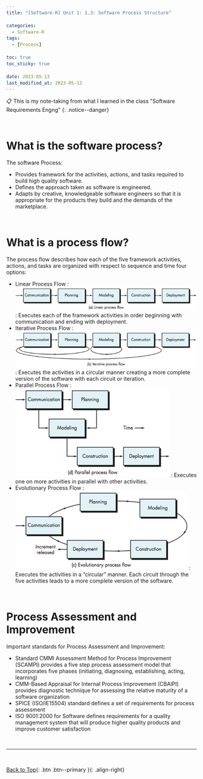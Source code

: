 ```yaml
---
title: "[Software-R] Unit 1: 1.3: Software Process Structure"

categories:
  - Software-R
tags:
  - [Process]

toc: true
toc_sticky: true

date: 2023-05-13
last_modified_at: 2023-05-13
---
```


<!-- {% capture notice-2 %}

📋 This is the tech-news archives to help me keep track of what I am interested in!

- Reference tech news link: <https://thenextweb.com/news/blockchain-development-tech-career>
  {% endcapture %}

<div class="notice--danger">{{ notice-2 | markdownify }}</div> -->

📋 This is my note-taking from what I learned in the class "Software Requirements Engng"
{: .notice--danger}

<br>

# What is the software process?

The software Process:

- Provides framework for the activities, actions, and tasks required to build high quality software.
- Defines the approach taken as software is engineered.
- Adapts by creative, knowledgeable software engineers so that it is appropriate for the products they build and the demands of the marketplace.

<br>

# What is a process flow?

The process flow describes how each of the five framework activities, actions, and tasks are organized with respect to sequence and time four options:

- Linear Process Flow
  : ![Image](../../../assets/images/1.4.png)
  : Executes each of the framework activities in order beginning with communication and ending with deployment.
- Iterative Process Flow
  : ![Image](../../../assets/images/1.5.png)
  : Executes the activities in a circular manner creating a more complete version of the software with each circuit or iteration.
- Parallel Process Flow
  : ![Image](../../../assets/images/1.6.png)
  : Executes one on more activities in parallel with other activities.
- Evolutionary Process Flow
  : ![Image](../../../assets/images/1.7.png)
  : Executes the activities in a “circular” manner. Each circuit through the five activities leads to a more complete version of the software.

<br>

# Process Assessment and Improvement

Important standards for Process Assessment and Improvement:

- Standard CMMI Assessment Method for Process Improvement (SCAMPI) provides a five step process assessment model that incorporates five phases (initiating, diagnosing, establishing, acting, learning)
- CMM-Based Appraisal for Internal Process Improvement (CBAIPI) provides diagnostic technique for assessing the relative maturity of a software organization
- SPICE (ISO/IE15504) standard defines a set of requirements for process assessment
- ISO 9001:2000 for Software defines requirements for a quality management system that will produce higher quality products and improve customer satisfaction

<br>

---

<br>

[Back to Top](#){: .btn .btn--primary }{: .align-right}

